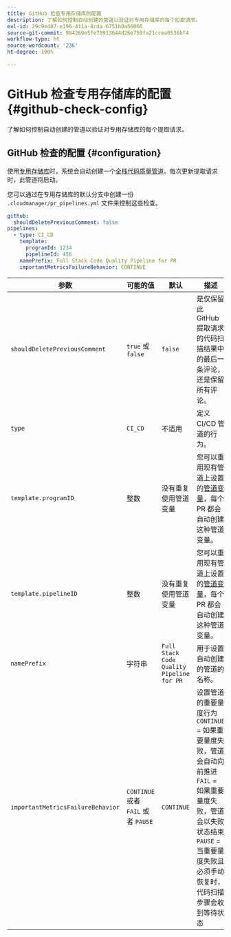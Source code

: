 ```yaml
---
title: GitHub 检查专用存储库的配置
description: 了解如何控制自动创建的管道以验证对专用存储库的每个拉取请求。
exl-id: 29c9e487-e196-411a-8cda-6751b0a56066
source-git-commit: 984269e5fe70913644d26e759fa21ccea0536bf4
workflow-type: ht
source-wordcount: '236'
ht-degree: 100%

---
```


# GitHub 检查专用存储库的配置 {#github-check-config}

了解如何控制自动创建的管道以验证对专用存储库的每个提取请求。

## GitHub 检查的配置 {#configuration}

使用[专用存储库](private-repositories.md#using)时，系统会自动创建一个[全栈代码质量管道](/help/overview/ci-cd-pipelines.md)。每次更新提取请求时，此管道将启动。

您可以通过在专用存储库的默认分支中创建一份 `.cloudmanager/pr_pipelines.yml` 文件来控制这些检查。

```yaml
github:
  shouldDeletePreviousComment: false
pipelines:
  - type: CI_CD
    template:
      programId: 1234
      pipelineId: 456
    namePrefix: Full Stack Code Quality Pipeline for PR 
    importantMetricsFailureBehavior: CONTINUE
```

| 参数 | 可能的值 | 默认 | 描述 |
| --- | --- | --- | --- |
| `shouldDeletePreviousComment` | `true` 或 `false` | `false` | 是仅保留此 GitHub 提取请求的代码扫描结果中的最后一条评论，还是保留所有评论。 |
| `type` | `CI_CD` | 不适用 | 定义 CI/CD 管道的行为。 |
| `template.programID` | 整数 | 没有重复使用管道变量 | 您可以重用现有管道上设置的[管道变量](/help/getting-started/build-environment.md#pipeline-variables)，每个 PR 都会自动创建这种管道变量。 |
| `template.pipelineID` | 整数 | 没有重复使用管道变量 | 您可以重用现有管道上设置的[管道变量](/help/getting-started/build-environment.md#pipeline-variables)，每个 PR 都会自动创建这种管道变量。 |
| `namePrefix` | 字符串 | `Full Stack Code Quality Pipeline for PR` | 用于设置自动创建的管道的名称。 |
| `importantMetricsFailureBehavior` | `CONTINUE` 或者 `FAIL` 或者 `PAUSE` | `CONTINUE` | 设置管道的重要量度行为<br>`CONTINUE` = 如果重要量度失败，管道会自动向前推进<br>`FAIL` = 如果重要量度失败，管道会以失败状态结束<br>`PAUSE` = 当重要量度失败且必须手动恢复时，代码扫描步骤会收到等待状态 |
